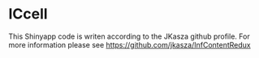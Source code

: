 # ICcell

This Shinyapp code is writen  according to the JKasza github profile.
For more information please see https://github.com/jkasza/InfContentRedux
